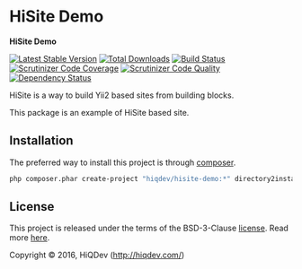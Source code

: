 HiSite Demo
===========

**HiSite Demo**

[![Latest Stable Version](https://poser.pugx.org/hiqdev/hisite-demo/v/stable)](https://packagist.org/packages/hiqdev/hisite-demo)
[![Total Downloads](https://poser.pugx.org/hiqdev/hisite-demo/downloads)](https://packagist.org/packages/hiqdev/hisite-demo)
[![Build Status](https://img.shields.io/travis/hiqdev/hisite-demo.svg)](https://travis-ci.org/hiqdev/hisite-demo)
[![Scrutinizer Code Coverage](https://img.shields.io/scrutinizer/coverage/g/hiqdev/hisite-demo.svg)](https://scrutinizer-ci.com/g/hiqdev/hisite-demo/)
[![Scrutinizer Code Quality](https://img.shields.io/scrutinizer/g/hiqdev/hisite-demo.svg)](https://scrutinizer-ci.com/g/hiqdev/hisite-demo/)
[![Dependency Status](https://www.versioneye.com/php/hiqdev:hisite-demo/dev-master/badge.svg)](https://www.versioneye.com/php/hiqdev:hisite-demo/dev-master)

HiSite is a way to build Yii2 based sites from building blocks.

This package is an example of HiSite based site.

## Installation

The preferred way to install this project is through [composer](http://getcomposer.org/download/).

```sh
php composer.phar create-project "hiqdev/hisite-demo:*" directory2install
```

## License

This project is released under the terms of the BSD-3-Clause [license](LICENSE).
Read more [here](http://choosealicense.com/licenses/bsd-3-clause).

Copyright © 2016, HiQDev (http://hiqdev.com/)
